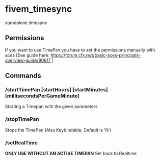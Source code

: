 # fivem_timesync
standalone timesync

## Permissions
If you want to use TimePan you have to set the permissions manually with aces [See guide here: https://forum.cfx.re/t/basic-aces-principals-overview-guide/90917 ]

## Commands

### /startTimePan [startHours] [startMinutes] [millisecondsPerGameMinute]
Starting a Timepan with the given parameters

### /stopTimePan 
Stops the TimePan (Also Keybindable, Default is 'N')

### /setRealTime
**ONLY USE WITHOUT AN ACTIVE TIMEPAN**
Set back to Realtime 

